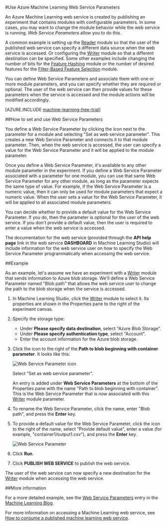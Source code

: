 <properties 
	pageTitle="Use Azure Machine Learning Web Service Parameters | Microsoft Azure" 
	description="How to use Azure Machine Learning Web Service Parameters to modify the behavior of your model when the web service is accessed." 
	services="machine-learning" 
	documentationCenter="" 
	authors="raymondlaghaeian" 
	manager="paulettm" 
	editor="cgronlun"/>

<tags 
	ms.service="machine-learning" 
	ms.workload="data-services" 
	ms.tgt_pltfrm="na" 
	ms.devlang="na" 
	ms.topic="article" 
	ms.date="06/29/2015" 
	ms.author="raymondl;garye"/>

#Use Azure Machine Learning Web Service Parameters

An Azure Machine Learning web service is created by publishing an experiment that contains modules with configurable parameters. In some cases, you may want to change the module behavior while the web service is running. *Web Service Parameters* allow you to do this. 

A common example is setting up the [Reader][reader] module so that the user of the published web service can specify a different data source when the web service is accessed. Or configuring the [Writer][writer] module so that a different destination can be specified. Some other examples include changing the number of bits for the [Feature Hashing][feature-hashing] module or the number of desired features for the [Filter-Based Feature Selection][filter-based-feature-selection] module. 

You can define Web Service Parameters and associate them with one or more module parameters, and you can specify whether they are required or optional. The user of the web service can then provide values for these parameters when the service is accessed and the module actions will be modified accordingly.

[AZURE.INCLUDE [machine-learning-free-trial](../../includes/machine-learning-free-trial.md)]


##How to set and use Web Service Parameters

You define a Web Service Parameter by clicking the icon next to the parameter for a module and selecting "Set as web service parameter". This creates a new Web Service Parameter and connects it to that module parameter. Then, when the web service is accessed, the user can specify a value for the Web Service Parameter and it will be applied to the module parameter.

Once you define a Web Service Parameter, it's available to any other module parameter in the experiment. If you define a Web Service Parameter associated with a parameter for one module, you can use that same Web Service Parameter for any other module, as long as the parameter expects the same type of value. For example, if the Web Service Parameter is a numeric value, then it can only be used for module parameters that expect a numeric value. When the user sets a value for the Web Service Parameter, it will be applied to all associated module parameters.

You can decide whether to provide a default value for the Web Service Parameter. If you do, then the parameter is optional for the user of the web service. If you don't provide a default value, then the user is required to enter a value when the web service is accessed.

The documentation for the web service (provided through the **API help page** link in the web service **DASHBOARD** in Machine Learning Studio) will include information for the web service user on how to specify the Web Service Parameter programmatically when accessing the web service.


##Example

As an example, let's assume we have an experiment with a [Writer][writer] module that sends information to Azure blob storage. We'll define a Web Service Parameter named "Blob path" that allows the web service user to change the path to the blob storage when the service is accessed.

1.	In Machine Learning Studio, click the [Writer][writer] module to select it. Its properties are shown in the Properties pane to the right of the experiment canvas.

2.	Specify the storage type:

    - Under **Please specify data destination**, select "Azure Blob Storage".
    - Under **Please specify authentication type**, select "Account".
    - Enter the account information for the Azure blob storage. 
    <p />

3.	Click the icon to the right of the **Path to blob beginning with container parameter**. It looks like this:

	![Web Service Parameter icon][icon]

    Select "Set as web service parameter".

    An entry is added under **Web Service Parameters** at the bottom of the Properties pane with the name "Path to blob beginning with container". This is the Web Service Parameter that is now associated with this [Writer][writer] module parameter.

4.	To rename the Web Service Parameter, click the name, enter "Blob path", and press the **Enter** key. 
 
5.	To provide a default value for the Web Service Parameter, click the icon to the right of the name, select "Provide default value", enter a value (for example, "container1/output1.csv"), and press the **Enter** key.

	![Web Service Parameter][parameter]

6.	Click **Run**. 

7.	Click **PUBLISH WEB SERVICE** to publish the web service.

The user of the web service can now specify a new destination for the [Writer][writer] module when accessing the web service.

##More information

For a more detailed example, see the [Web Service Parameters](http://blogs.technet.com/b/machinelearning/archive/2014/11/25/azureml-web-service-parameters.aspx) entry in the [Machine Learning Blog](http://blogs.technet.com/b/machinelearning/archive/2014/11/25/azureml-web-service-parameters.aspx).

For more information on accessing a Machine Learning web service, see [How to consume a published machine learning web service](machine-learning-consume-web-services.md).



<!-- Images -->
[icon]: ./media/machine-learning-web-service-parameters/icon.png
[parameter]: ./media/machine-learning-web-service-parameters/parameter.png


<!-- Module References -->
[feature-hashing]: https://msdn.microsoft.com/library/azure/c9a82660-2d9c-411d-8122-4d9e0b3ce92a/
[filter-based-feature-selection]: https://msdn.microsoft.com/library/azure/918b356b-045c-412b-aa12-94a1d2dad90f/
[reader]: https://msdn.microsoft.com/library/azure/4e1b0fe6-aded-4b3f-a36f-39b8862b9004/
[writer]: https://msdn.microsoft.com/library/azure/7a391181-b6a7-4ad4-b82d-e419c0d6522c/
 
